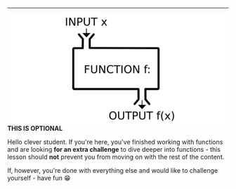 ---
![](./function_img.png)
**THIS IS OPTIONAL**

Hello clever student. If you're here, you've finished working with functions and are looking **for an extra challenge** to dive deeper into functions - this lesson should **not** prevent you from moving on with the rest of the content.

  

If, however, you're done with everything else and would like to challenge yourself - have fun 😁

  
